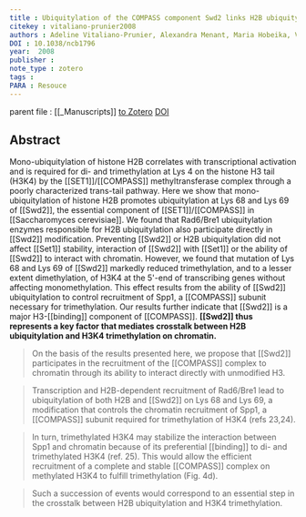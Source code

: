 ```yaml
---
title : Ubiquitylation of the COMPASS component Swd2 links H2B ubiquitylation to H3K4 trimethylation
citekey : vitaliano-prunier2008
authors : Adeline Vitaliano-Prunier, Alexandra Menant, Maria Hobeika, Vincent Géli, Carole Gwizdek, Catherine Dargemont
DOI : 10.1038/ncb1796
year:  2008
publisher : 
note_type : zotero
tags : 
PARA : Resouce
---
```

parent file : [[_Manuscripts]]
[to Zotero](zotero://select/items/@vitaliano-prunier2008) [DOI](https://doi.org/10.1038/ncb1796)

Abstract
---
Mono-ubiquitylation of histone H2B correlates with transcriptional activation and is required for di- and trimethylation at Lys 4 on the histone H3 tail (H3K4) by the [[SET1]]/[[COMPASS]] methyltransferase complex through a poorly characterized trans-tail pathway. Here we show that mono-ubiquitylation of histone H2B promotes ubiquitylation at Lys 68 and Lys 69 of [[Swd2]], the essential component of [[SET1]]/[[COMPASS]] in [[Saccharomyces cerevisiae]]. We found that Rad6/Bre1 ubiquitylation enzymes responsible for H2B ubiquitylation also participate directly in [[Swd2]] modification. Preventing [[Swd2]] or H2B ubiquitylation did not affect [[Set1]] stability, interaction of [[Swd2]] with [[Set1]] or the ability of [[Swd2]] to interact with chromatin. However, we found that mutation of Lys 68 and Lys 69 of [[Swd2]] markedly reduced trimethylation, and to a lesser extent dimethylation, of H3K4 at the 5'-end of transcribing genes without affecting monomethylation. This effect results from the ability of [[Swd2]] ubiquitylation to control recruitment of Spp1, a [[COMPASS]] subunit necessary for trimethylation. Our results further indicate that [[Swd2]] is a major H3-[[binding]] component of [[COMPASS]]. **[[Swd2]] thus represents a key factor that mediates crosstalk between H2B ubiquitylation and H3K4 trimethylation on chromatin.**


>On the basis of the results presented here, we propose that [[Swd2]] participates in the recruitment of the [[COMPASS]] complex to chromatin through its ability to interact directly with unmodified H3. 

>Transcription and H2B-dependent recruitment of Rad6/Bre1 lead to ubiquitylation of both H2B and [[Swd2]] on Lys 68 and Lys 69, a modification that controls the chromatin recruitment of Spp1, a [[COMPASS]] subunit required for trimethylation of H3K4 (refs 23,24). 

>In turn, trimethylated H3K4 may stabilize the interaction between Spp1 and chromatin because of its preferential [[binding]] to di- and trimethylated H3K4 (ref. 25). This would allow the efficient recruitment of a complete and stable [[COMPASS]] complex on methylated H3K4 to fulfill trimethylation (Fig. 4d). 

>Such a succession of events would correspond to an essential step in the crosstalk between H2B ubiquitylation and H3K4 trimethylation.